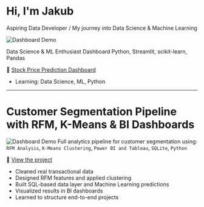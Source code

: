 # Hi, I'm Jakub
Aspiring Data Developer / My journey into Data Science & Machine Learning

![Dashboard Demo](https://github.com/jakubsmigielski/Stock-Price-Prediction-Dashboard-First-Project/raw/main/demo_project_dashboard.gif)

Data Science & ML Enthusiast Dashboard 
Python, Streamlit, scikit-learn, Pandas

🔗 [Stock Price Prediction Dashboard](https://github.com/jakubsmigielski/Stock-Price-Prediction-Dashboard-First-Project)
- Learning: Data Science, ML, Python
  
---

# Customer Segmentation Pipeline with RFM, K-Means & BI Dashboards
![Dashboard Demo]([https://github.com/jakubsmigielski/rfm-clustering-bi/demo/ecommerce_powerbi.gif](https://github.com/jakubsmigielski/rfm-clustering-bi/blob/main/demo/ecommerce_powerbi.gif))
 Full analytics pipeline for customer segmentation using:  
`RFM Analysis`, `K-Means Clustering`, `Power BI and Tableau`, `SQLite`, `Python`

🔗 [View the project](https://github.com/jakubsmigielski/rfm-clustering-bi)

- Cleaned real transactional data  
- Designed RFM features and applied clustering  
- Built SQL-based data layer and Machine Learning predictions  
- Visualized results in BI dashboards  
- Learned to structure end-to-end projects
